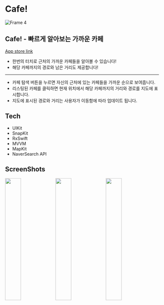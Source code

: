 # Cafe!
![Frame 4](https://user-images.githubusercontent.com/72395020/198826975-af453893-e301-4e9a-acc1-c11e78b86e26.png)

## Cafe! - 빠르게 알아보는 가까운 카페

[App store link](https://apps.apple.com/kr/app/cafe-%EB%B9%A0%EB%A5%B4%EA%B2%8C-%EC%95%8C%EC%95%84%EB%B3%B4%EB%8A%94-%EA%B0%80%EA%B9%8C%EC%9A%B4-%EC%B9%B4%ED%8E%98/id6443779233)

* 한번의 터치로 근처의 가까운 카페들을 알아볼 수 있습니다!
* 해당 카페까지의 경로와 남은 거리도 제공합니다!    
---
* 카페 탐색 버튼을 누르면 자신의 근처에 있는 카페들을 가까운 순으로 보여줍니다.
* 리스팅된 카페를 클릭하면 현재 위치에서 해당 카페까지의 거리와 경로를 지도에 표시합니다.
* 지도에 표시된 경로와 거리는 사용자가 이동함에 따라 업데이트 됩니다.

## Tech

- UIKit
- SnapKit
- RxSwift
- MVVM
- MapKit
- NaverSearch API

## ScreenShots
 <img src = "https://user-images.githubusercontent.com/72395020/198827783-b1648968-b9dc-4102-9592-4478d29da0b2.png" width = "32%"> <img src = "https://user-images.githubusercontent.com/72395020/198827781-7f6bb59f-e2bc-4c28-9b83-e1c2959fc656.png" width = "32%">  <img src = "https://user-images.githubusercontent.com/72395020/198827782-e67caec2-16d4-4661-b1c1-ac9d579aafb2.png" width = "32%"> 
